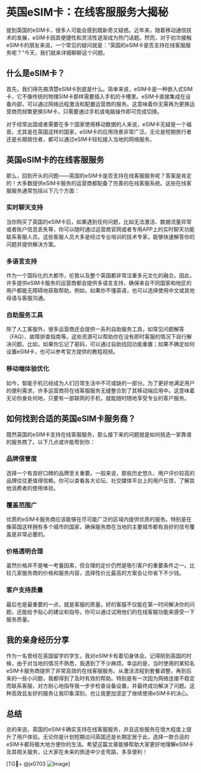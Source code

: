 # 英国eSIM卡：在线客服服务大揭秘

提到英国的eSIM卡，很多人可能会感到既新奇又疑惑。近年来，随着移动通信技术的发展，eSIM卡因其便捷性和灵活性逐渐成为热门话题。然而，对于初次接触eSIM卡的朋友来说，一个常见的疑问就是：“英国的eSIM卡是否支持在线客服服务呢？”今天，我们就来详细聊聊这个问题。

## 什么是eSIM卡？

首先，我们得先搞清楚eSIM卡到底是什么。简单来说，eSIM卡是一种嵌入式SIM卡，它不像传统的物理SIM卡那样需要插入手机的卡槽里。eSIM卡直接集成在设备内部，可以通过网络远程激活和配置运营商的服务。这意味着你无需再为更换运营商而频繁更换SIM卡，只需要通过手机或电脑操作即可完成切换。

对于经常出国或者需要在多个国家使用移动数据的人来说，eSIM卡无疑是一个福音。尤其是在英国这样的国家，eSIM卡的应用场景非常广泛。无论是短期旅行者还是长期居住者，都可以通过eSIM卡轻松接入当地的网络服务。

## 英国eSIM卡的在线客服服务

那么，回到开头的问题——英国的eSIM卡是否支持在线客服服务呢？答案是肯定的！大多数提供eSIM卡服务的运营商都配备了完善的在线客服系统。这些在线客服服务通常包括以下几个方面：

### 实时聊天支持

当你购买了英国的eSIM卡后，如果遇到任何问题，比如无法激活、数据流量异常或者账户信息丢失等，你可以随时通过运营商官网或者专用APP上的实时聊天功能联系客服人员。这些客服人员大多是经过专业培训的技术专家，能够快速解答你的问题并提供解决方案。

### 多语言支持

作为一个国际化的大都市，伦敦以及整个英国都非常注重多元文化的融合。因此，许多提供eSIM卡服务的运营商都会提供多语言支持，确保来自不同国家和地区的用户都能无障碍地获取帮助。例如，如果你不懂英语，也可以选择使用中文或其他母语与客服沟通。

### 自助服务工具

除了人工客服外，很多运营商还会提供一系列自助服务工具，如常见问题解答（FAQ）、故障排查指南等。这些资源可以帮助你在没有即时客服的情况下自行解决问题。比如，如果你忘记了密码，可以通过自助找回功能重置；如果不确定如何设置eSIM卡，也可以参考官方提供的教程视频。

### 移动端体验优化

如今，智能手机已经成为人们日常生活中不可或缺的一部分。为了更好地满足用户的便利需求，许多运营商将在线客服服务无缝整合到了其移动端应用中。这意味着无论你身处何地，只要有一部联网的手机，就能随时随地享受专业的客户服务。

## 如何找到合适的英国eSIM卡服务商？

既然英国的eSIM卡支持在线客服服务，那么接下来的问题就是如何挑选一家靠谱的服务商了。以下几点或许能帮到你：

### 品牌信誉度

选择一个有良好口碑的品牌至关重要。一般来说，那些历史悠久、用户评价较高的品牌往往更值得信赖。你可以查看各大论坛、社交媒体平台上的用户反馈，了解其他消费者的使用体验。

### 覆盖范围广

优质的eSIM卡服务商应该能够在尽可能广泛的区域内提供优质的服务。特别是在像英国这样拥有多个城市的国家，确保服务商在当地的主要城市都有良好的信号覆盖是非常必要的。

### 价格透明合理

虽然价格并不是唯一考量因素，但合理的定价仍然是吸引客户的重要条件之一。比较几家服务商的价格和服务内容，选择性价比最高的方案会让你省下不少钱。

### 客户支持质量

最后也是最重要的一点，就是客服的质量。好的客服不仅能在第一时间解决你的问题，还能给予贴心的建议和指导。你可以通过试用他们的在线客服功能来感受一下服务质量。

## 我的亲身经历分享

作为一名曾经在英国留学的学生，我对eSIM卡有着切身体会。记得刚到英国的时候，由于对当地的情况不熟悉，我遇到了不少麻烦。幸运的是，当时使用的某知名eSIM卡服务商提供了非常高效的在线客服服务。从激活流程到套餐调整，再到后来的一些小问题，我都得到了及时有效的帮助。特别是有一次因为网络连接不稳定而联系客服，对方耐心地指导我一步步检查设备设置，并最终成功解决了问题。这种高效且友好的服务让我印象深刻，也让我更加坚定了继续使用eSIM卡的决心。

## 总结

总的来说，英国的eSIM卡确实支持在线客服服务，并且这些服务在很大程度上提升了用户体验。无论你是计划短期访问英国还是长期定居于此，选择一款合适的eSIM卡都将极大地方便你的生活。希望这篇文章能够帮助大家更好地理解eSIM卡及其相关服务，让大家在未来的旅途中少走弯路，多享便利！

[TG💪+ @jx0703 ![Image](https://github.com/user-attachments/assets/dbca1d08-cadb-493c-b0ec-ad6f7a83f270)]